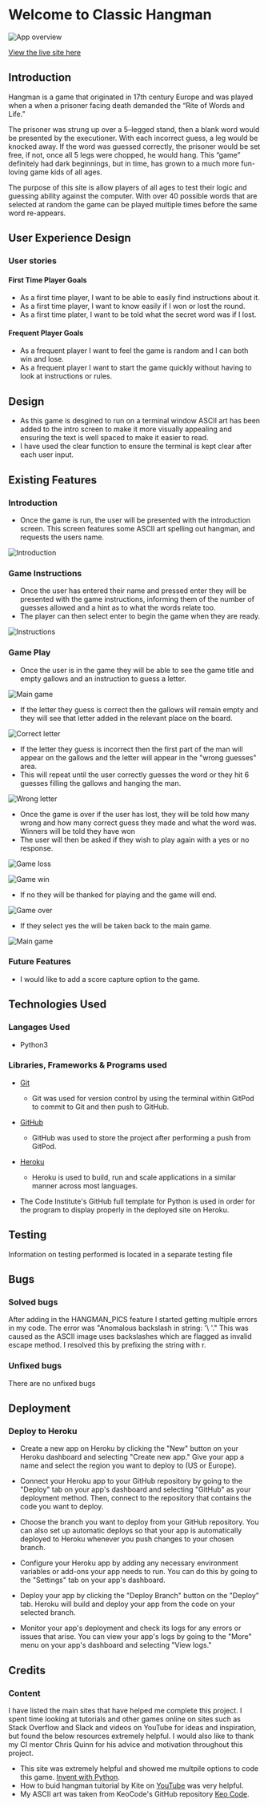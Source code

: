 # Welcome to Classic Hangman

![App overview](/screenshots/overview.png)

[View the live site here](https://hangman-classic.herokuapp.com/)

## Introduction

Hangman is a game that originated in 17th century Europe and was played when a when a prisoner facing death demanded the “Rite of Words and Life.”

The prisoner was strung up over a 5–legged stand, then a blank word would be presented by the executioner. With each incorrect guess, a leg would be knocked away. If the word was guessed correctly, the prisoner would be set free, if not, once all 5 legs were chopped, he would hang. This “game” definitely had dark beginnings, but in time, has grown to a much more fun-loving game kids of all ages.

The purpose of this site is allow players of all ages to test their logic and guessing ability against the computer. With over 40 possible words that are selected at random the game can be played multiple times before the same word re-appears.

## User Experience Design

### User stories

#### First Time Player Goals

- As a first time player, I want to be able to easily find instructions about it.
- As a first time player, I want to know easily if I won or lost the round. 
- As a first time plater, I want to be told what the secret word was if I lost.

#### Frequent Player Goals

- As a frequent player I want to feel the game is random and I can both win and lose.
- As a frequent player I want to start the game quickly without having to look at instructions or rules.

## Design

- As this game is desgined to run on a terminal window ASCII art has been added to the intro screen to make it more visually appealing and ensuring the text is well spaced to make it easier to read. 
- I have used the clear function to ensure the terminal is kept clear after each user input.

## Existing Features

### Introduction 

- Once the game is run, the user will be presented with the introduction screen. This screen features some ASCII art spelling out hangman, and requests the users name. 

![Introduction](/screenshots/intro.png)

### Game Instructions

- Once the user has entered their name and pressed enter they will be presented with the game instructions, informing them of the number of guesses allowed and a hint as to what the words relate too.
- The player can then select enter to begin the game when they are ready.

![Instructions](/screenshots/game_instructions.png)


### Game Play

- Once the user is in the game they will be able to see the game title and empty gallows and an instruction to guess a letter.

![Main game](/screenshots/game_screen.png)

- If the letter they guess is correct then the gallows will remain empty and they will see that letter added in the relevant place on the board. 

![Correct letter](/screenshots/correct_letter.png)

- If the letter they guess is incorrect then the first part of the man will appear on the gallows and the letter will appear in the "wrong guesses" area. 
- This will repeat until the user correctly guesses the word or they hit 6 guesses filling the gallows and hanging the man. 

![Wrong letter](/screenshots/wrong_letter.png)

- Once the game is over if the user has lost, they will be told how many wrong and how many correct guess they made and what the word was. Winners will be told they have won
- The user will then be asked if they wish to play again with a yes or no response. 

![Game loss](/screenshots/game_loss.png)

![Game win](/screenshots/game_win.png)

- If no they will be thanked for playing and the game will end.

![Game over](/screenshots/game_restart_no.png)

- If they select yes the will be taken back to the main game.

![Main game](/screenshots/game_restart.png)


### Future Features

- I would like to add a score capture option to the game. 


## Technologies Used

### Langages Used

- Python3

### Libraries, Frameworks & Programs used

- [Git](https://git-scm.com/)
    - Git was used for version control by using the terminal within GitPod to commit to Git and then push to GitHub.

- [GitHub](https://github.com/)
    - GitHub was used to store the project after performing a push from GitPod.

- [Heroku](https://www.heroku.com/home)
    - Heroku is used to build, run and scale applications in a similar manner across most languages.

- The Code Institute's GitHub full template for Python is used in order for the program to display properly in the deployed site on Heroku.

## Testing

Information on testing performed is located in a separate testing file 

## Bugs 

### Solved bugs

After adding in the HANGMAN_PICS feature I started getting multiple errors in my code. The error was "Anomalous backslash in string: '\ '." This was caused as the ASCII image uses backslashes which are flagged as invalid escape method. I resolved this by prefixing the string with r. 

### Unfixed bugs

There are no unfixed bugs

## Deployment

### Deploy to Heroku

- Create a new app on Heroku by clicking the "New" button on your Heroku dashboard and selecting "Create new app." Give your app a name and select the region you want to deploy to (US or Europe).

- Connect your Heroku app to your GitHub repository by going to the "Deploy" tab on your app's dashboard and selecting "GitHub" as your deployment method. Then, connect to the repository that contains the code you want to deploy.

- Choose the branch you want to deploy from your GitHub repository. You can also set up automatic deploys so that your app is automatically deployed to Heroku whenever you push changes to your chosen branch.

- Configure your Heroku app by adding any necessary environment variables or add-ons your app needs to run. You can do this by going to the "Settings" tab on your app's dashboard.

- Deploy your app by clicking the "Deploy Branch" button on the "Deploy" tab. Heroku will build and deploy your app from the code on your selected branch.

- Monitor your app's deployment and check its logs for any errors or issues that arise. You can view your app's logs by going to the "More" menu on your app's dashboard and selecting "View logs."

## Credits

### Content

I have listed the main sites that have helped me complete this project. I spent time looking at tutorials and other games online on sites such as Stack Overflow and Slack and videos on YouTube for ideas and inspiration, but found the below resources extremely helpful. I would also like to thank my CI mentor Chris Quinn for his advice and motivation throughout this project. 

- This site was extremely helpful and showed me multpile options to code this game. [Invent with Python](https://inventwithpython.com).
- How to buid hangman tuitorial by Kite on [YouTube](https://www.youtube.com/watch?v=m4nEnsavl6w) was very helpful.
- My ASCII art was taken from KeoCode's GitHub repository [Keo Code](https://github.com/KeoCode/Hangman).


